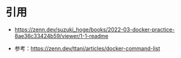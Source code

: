 # 引用

- https://zenn.dev/suzuki_hoge/books/2022-03-docker-practice-8ae36c33424b59/viewer/1-1-readme

- 参考：https://zenn.dev/ttani/articles/docker-command-list
